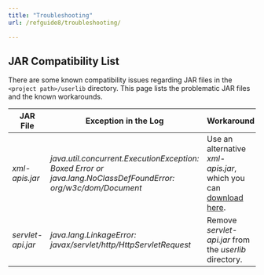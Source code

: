 ```yaml
---
title: "Troubleshooting"
url: /refguide8/troubleshooting/

---
```


## JAR Compatibility List

There are some known compatibility issues regarding JAR files in the `<project path>/userlib` directory. This page lists the problematic JAR files and the known workarounds.

| JAR File | Exception in the Log | Workaround |
| --- | --- | --- |
| *xml-apis.jar* | *java.util.concurrent.ExecutionException: Boxed Error or java.lang.NoClassDefFoundError: org/w3c/dom/Document* | Use an alternative *xml-apis.jar*, which you can [download here](/attachments/refguide8/java-programming/troubleshooting/16844051.jar). |
| *servlet-api.jar* | *java.lang.LinkageError: javax/servlet/http/HttpServletRequest* | Remove *servlet-api.jar* from the *userlib* directory. |
